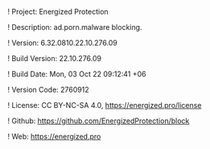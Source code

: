 ! Project: Energized Protection

! Description: ad.porn.malware blocking.

! Version: 6.32.0810.22.10.276.09

! Build Version: 22.10.276.09

! Build Date: Mon, 03 Oct 22 09:12:41 +06

! Version Code: 2760912

! License: CC BY-NC-SA 4.0, https://energized.pro/license

! Github: https://github.com/EnergizedProtection/block

! Web: https://energized.pro
